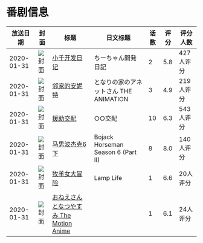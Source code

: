 # 番剧信息

|放送日期|封面|标题|日文标题|话数|评分|评分人数|
|---|---|---|---|---|---|---|
|2020-01-31|![封面](https://bangumi.tv/img/no_icon_subject.png)|[小千开发日记](https://bangumi.tv/subject/292784)|ちーちゃん開発日記|2|5.8|427人评分|
|2020-01-31|![封面](https://bangumi.tv/img/no_icon_subject.png)|[邻家的安妮特](https://bangumi.tv/subject/293859)|となりの家のアネットさん THE ANIMATION|3|4.9|219人评分|
|2020-01-31|![封面](https://bangumi.tv/img/no_icon_subject.png)|[援助交配](https://bangumi.tv/subject/294669)|○○交配|10|6.3|543人评分|
|2020-01-31|![封面](https://lain.bgm.tv/pic/cover/c/89/23/299277_8Xhv8.jpg)|[马男波杰克6 下](https://bangumi.tv/subject/299277)|Bojack Horseman Season 6 (Part II)|8|8.0|140人评分|
|2020-01-31|![封面](https://lain.bgm.tv/pic/cover/c/2d/eb/308841_a2kvC.jpg)|[牧羊女大冒险](https://bangumi.tv/subject/308841)|Lamp Life|1|6.6|20人评分|
|2020-01-31|![封面](https://bangumi.tv/img/no_icon_subject.png)|[おねえさんとなつやすみ The Motion Anime](https://bangumi.tv/subject/316001)||1|6.1|24人评分|

